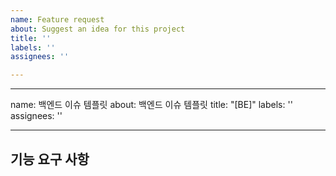 ```yaml
---
name: Feature request
about: Suggest an idea for this project
title: ''
labels: ''
assignees: ''

---
```


---
name: 백엔드 이슈 템플릿
about: 백엔드 이슈 템플릿
title: "[BE]"
labels: ''
assignees: ''

---

## 기능 요구 사항
